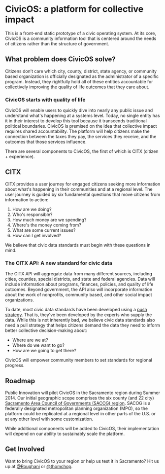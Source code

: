 CivicOS: a platform for collective impact
=======

This is a front-end static prototype of a civic operating system. At its core, CivicOS is a community information tool that is centered around the needs of citizens rather than the structure of government.

## What problem does CivicOS solve?
Citizens don’t care which city, county, district, state agency, or community based organization is officially designated as the administrator of a specific program. Instead, they rightfully hold all of these entities accountable for collectively improving the quality of life outcomes that they care about.

### CivicOS starts with quality of life
CivicOS will enable users to quickly dive into nearly any public issue and understand what's happening at a systems level. Today, no single entity has it in their interest to develop this tool because it transcends traditional political boundaries. CivicOS is premised on the idea that collective impact requires shared accountability. The platform will help citizens make the connection between the taxes they pay, the services they receive, and the outcomes that those services influence.

There are several components to CivicOS, the first of which is CITX (citizen + experience).

## CITX
CITX provides a user journey for engaged citizens seeking more information about what's happening in their communities and at a regional level. The user journey is guided by six fundamental questions that move citizens from information to action:

1. How are we doing?
2. Who's responsible?
3. How much money are we spending?
4. Where's the money coming from?
5. What are some current issues?
6. How can I get involved?

We believe that civic data standards must begin with these questions in mind.

### The CITX API: A new standard for civic data
The CITX API will aggregate data from many different sources, including cities, counties, special districts, and state and federal agencies. Data will include information about programs, finances, policies, and quality of life outcomes. Beyond government, the API also will incorporate information about the work of nonprofits, community based, and other social impact organizations.

To date, most civic data standards have been developed using a [push strategy](http://en.wikipedia.org/wiki/Push%E2%80%93pull_strategy). That is, they've been developed by the experts who supply the data. While this is not inherently bad, we believe civic data standards also need a pull strategy that helps citizens demand the data they need to inform better collective decision-making about:

* Where are we at?
* Where do we want to go?
* How are we going to get there?

CivicOS will empower community members to set standards for regional progress.

## Roadmap
Public Innovation will pilot CivicOS in the Sacramento region during Summer 2014. Our initial geographic scope comprises the six county (and 22 city) [Sacramento Area Council of Governments (SACOG) region](http://www.sacog.org/about/). SACOG is a federally designated metropolitan planning organization (MPO), so the platform could be replicated at a regional level in other parts of the U.S. or at any other level with some customization.

While additional components will be added to CivicOS, their implementation will depend on our ability to sustainably scale the platform.

## Get Involved
Want to bring CivicOS to your region or help us test it in Sacramento? Hit us up at [@Roughani](https://twitter.com/Roughani) or [@thomchop](https://twitter.com/thomchop).
